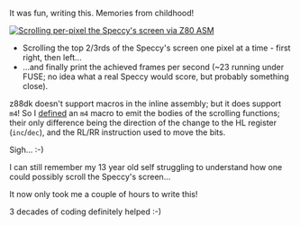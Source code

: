It was fun, writing this. Memories from childhood!

[![Scrolling per-pixel the Speccy's screen via Z80 ASM](https://img.youtube.com/vi/LsN2iZfjdZ0/0.jpg)](https://youtu.be/LsN2iZfjdZ0)

- Scrolling the top 2/3rds of the Speccy's screen
  one pixel at a time - first right, then left...
- ...and finally print the achieved frames per
  second (~23 running under FUSE; no idea what a
  real Speccy would score, but probably something
  close).

z88dk doesn't support macros in the inline assembly;
but it does support `m4`! So I [defined](scroller.c.m4#L5)
an `m4` macro to emit the bodies of the scrolling 
functions; their only difference being the direction
of the change to the HL register (`inc`/`dec`), and
the RL/RR instruction used to move the bits.

Sigh... :-)

I can still remember my 13 year old self struggling
to understand how one could possibly scroll the 
Speccy's screen...

It now only took me a couple of hours to write this!

3 decades of coding definitely helped :-)
